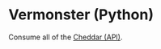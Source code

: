 Vermonster (Python)
===================

Consume all of the [Cheddar (API)](https://cheddarapp.com/developer).